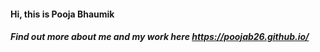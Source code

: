 #### Hi, this is Pooja Bhaumik
##### Find out more about me and my work here https://poojab26.github.io/
